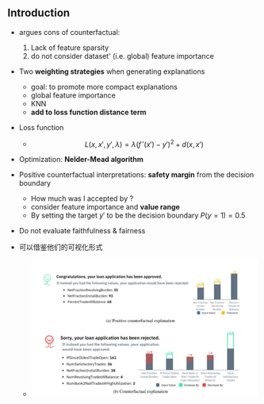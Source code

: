 ## Introduction

- argues cons of counterfactual:

  1. Lack of feature sparsity
  2. do not consider dataset' (i.e. global) feature importance

- Two **weighting strategies** when generating explanations

  - goal: to promote more compact explanations
  - global feature importance
  - KNN
  - **add to loss function distance term**

- Loss function

  - $$
    L(x, x', y',λ) = λ(fˆ(x') − y')^2 + d(x, x')
    $$

- Optimization: **Nelder-Mead algorithm**  

- Positive counterfactual interpretations: **safety margin** from the decision boundary

  - How much was I accepted by ?
  - consider feature importance and **value range**
  - By setting the target $y'$ to be the decision boundary $P(y=1)=0.5$

- Do not evaluate faithfulness & fairness
- 可以借鉴他们的可视化形式
  - ![image-20220301160455738](interpretable%20credit%20application%20predictions%20with%20counterfactual%20explanations.assets/image-20220301160455738-16461218972581.png)